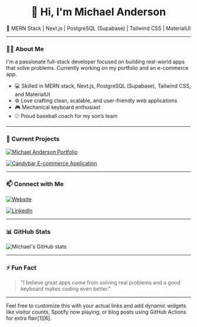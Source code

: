 
<div align="center">

# 👋 Hi, I'm Michael Anderson

🚀 MERN Stack | Next.js | PostgreSQL (Supabase) | Tailwind CSS | MaterialUI

</div>

---

### 👨‍💻 About Me

I'm a passionate full-stack developer focused on building real-world apps that solve problems. Currently working on my portfolio and an e-commerce app.

- 💻 Skilled in MERN stack, Next.js, PostgreSQL (Supabase), Tailwind CSS, and MaterialUI  
- ⚙️ Love crafting clean, scalable, and user-friendly web applications  
- 🎮 Mechanical keyboard enthusiast  
- ⚾ Proud baseball coach for my son’s team  

---

### 🔭 Current Projects

[![Michael Anderson Portfolio](https://github-readme-stats.vercel.app/api/pin/?username=Michael-Anderson92&repo=michael-anderson-portfolio&theme=radical)](https://github.com/Michael-Anderson92/michael-anderson-portfolio)

[![Candybar E-commerce Application](https://github-readme-stats.vercel.app/api/pin/?username=Michael-Anderson92&repo=candybar-ecommerce-application&theme=radical)](https://github.com/Michael-Anderson92/candybar-ecommerce-application)

---

### 📫 Connect with Me

[![Website](https://img.shields.io/badge/Website-green?style=for-the-badge&logo=google-chrome)](https://michael-anderson.vercel.app)

[![LinkedIn](https://img.shields.io/badge/LinkedIn-blue?style=for-the-badge&logo=linkedin)](https://linkedin.com/in/Michael-Anderson92)

---

### 📊 GitHub Stats
  
![Michael's GitHub stats](https://github-readme-stats.vercel.app/api?username=Michael-Anderson92&show_icons=true&theme=radical)

---

### ⚡ Fun Fact

> "I believe great apps come from solving real problems and a good keyboard makes coding even better."

---

Feel free to customize this with your actual links and add dynamic widgets like visitor counts, Spotify now playing, or blog posts using GitHub Actions for extra flair[1][6].
